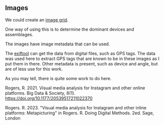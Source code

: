 ## Images

We could create an [image grid](./src/imagegrid.html).

One way of using this is to determine the dominant devices and assemblages. 

The images have image metadata that can be used.

The [exiftool](https://exiftool.org) can get the data from digital files, such as GPS tags. The data was used here to extract GPS tags that are known to be in these images as I put them in there. Other metadata is present, such as device and angle, but are of less use for this work. 

As you may tell, there is quite some work to do here. 

Rogers, R. 2021. Visual media analysis for Instagram and other online platforms. Big Data & Society, 8(1). https://doi.org/10.1177/20539517211022370

Rogers. R. 2023. "Visual media analysis for Instagram and other inline platforms: Metapicturing" in Rogers. R. Doing Digital Methods. 2ed. Sage, London 